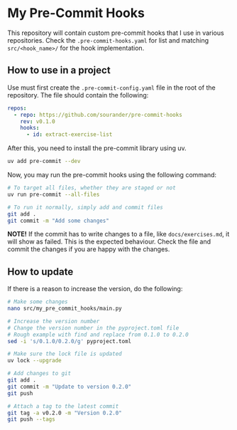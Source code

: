 # My Pre-Commit Hooks

This repository will contain custom pre-commit hooks that I use in various repositories. Check the `.pre-commit-hooks.yaml` for list and matching `src/<hook_name>/` for the hook implementation.

## How to use in a project

Use must first create the `.pre-commit-config.yaml` file in the root of the repository. The file should contain the following:

```yaml
repos:
  - repo: https://github.com/sourander/pre-commit-hooks
    rev: v0.1.0
    hooks:
      - id: extract-exercise-list
```

After this, you need to install the pre-commit library using uv.

```bash
uv add pre-commit --dev
```

Now, you may run the pre-commit hooks using the following command:

```bash
# To target all files, whether they are staged or not
uv run pre-commit --all-files

# To run it normally, simply add and commit files
git add .
git commit -m "Add some changes"
```

**NOTE!** If the commit has to write changes to a file, like `docs/exercises.md`, it will show as failed. This is the expected behaviour. Check the file and commit the changes if you are happy with the changes.

## How to update

If there is a reason to increase the version, do the following:

```bash
# Make some changes
nano src/my_pre_commit_hooks/main.py

# Increase the version number
# Change the version number in the pyproject.toml file
# Rough example with find and replace from 0.1.0 to 0.2.0
sed -i 's/0.1.0/0.2.0/g' pyproject.toml

# Make sure the lock file is updated
uv lock --upgrade

# Add changes to git
git add .
git commit -m "Update to version 0.2.0"
git push 

# Attach a tag to the latest commit
git tag -a v0.2.0 -m "Version 0.2.0"
git push --tags
```